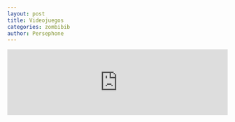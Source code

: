 ```yaml
---
layout: post
title: Videojuegos
categories: zombibib
author: Persephone
---
```


<iframe src='https://cdn.knightlab.com/libs/timeline3/latest/embed/index.html?source=1xD3KTucGfDLnQFK_I2IxfOlsthIUvupxVIOMxN_7Ab0' frameborder='0' width="100%"></iframe>
